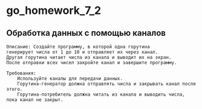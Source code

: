 # go_homework_7_2
## Обработка данных с помощью каналов

    Описание: Создайте программу, в которой одна горутина 
    генерирует числа от 1 до 10 и отправляет их через канал. 
    Другая горутина читает числа из канала и выводит их на экран. 
    После отправки всех чисел закройте канал и завершите программу.

    Требования:
        Используйте каналы для передачи данных.
        Горутина-генератор должна отправлять числа и закрывать канал после этого.
        Горутина-потребитель должна читать из канала и выводить числа, пока канал не закрыт.